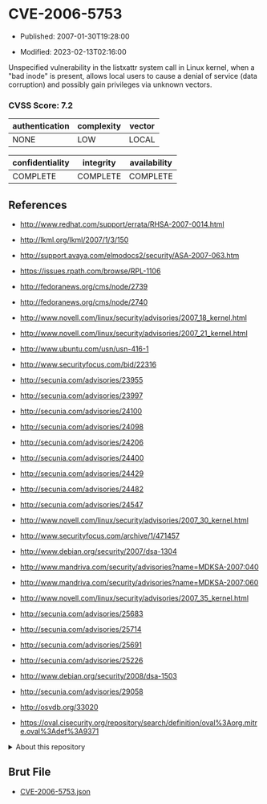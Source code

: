 # CVE-2006-5753

- Published: 2007-01-30T19:28:00

- Modified: 2023-02-13T02:16:00

Unspecified vulnerability in the listxattr system call in Linux kernel, when a "bad inode" is present, allows local users to cause a denial of service (data corruption) and possibly gain privileges via unknown vectors.

### CVSS Score: **7.2**

| authentication | complexity | vector |
| --- | --- | --- |
| NONE | LOW | LOCAL |

| confidentiality | integrity | availability |
| --- | --- | --- |
| COMPLETE | COMPLETE | COMPLETE |

## References

* http://www.redhat.com/support/errata/RHSA-2007-0014.html

* http://lkml.org/lkml/2007/1/3/150

* http://support.avaya.com/elmodocs2/security/ASA-2007-063.htm

* https://issues.rpath.com/browse/RPL-1106

* http://fedoranews.org/cms/node/2739

* http://fedoranews.org/cms/node/2740

* http://www.novell.com/linux/security/advisories/2007_18_kernel.html

* http://www.novell.com/linux/security/advisories/2007_21_kernel.html

* http://www.ubuntu.com/usn/usn-416-1

* http://www.securityfocus.com/bid/22316

* http://secunia.com/advisories/23955

* http://secunia.com/advisories/23997

* http://secunia.com/advisories/24100

* http://secunia.com/advisories/24098

* http://secunia.com/advisories/24206

* http://secunia.com/advisories/24400

* http://secunia.com/advisories/24429

* http://secunia.com/advisories/24482

* http://secunia.com/advisories/24547

* http://www.novell.com/linux/security/advisories/2007_30_kernel.html

* http://www.securityfocus.com/archive/1/471457

* http://www.debian.org/security/2007/dsa-1304

* http://www.mandriva.com/security/advisories?name=MDKSA-2007:040

* http://www.mandriva.com/security/advisories?name=MDKSA-2007:060

* http://www.novell.com/linux/security/advisories/2007_35_kernel.html

* http://secunia.com/advisories/25683

* http://secunia.com/advisories/25714

* http://secunia.com/advisories/25691

* http://secunia.com/advisories/25226

* http://www.debian.org/security/2008/dsa-1503

* http://secunia.com/advisories/29058

* http://osvdb.org/33020

* https://oval.cisecurity.org/repository/search/definition/oval%3Aorg.mitre.oval%3Adef%3A9371

<details>
<summary>About this repository</summary> 

  This repository is part of the project [Live Hack CVE](https://github.com/Live-Hack-CVE). Main website can be found [www.live-hack.org](https://www.live-hack.org) 
  
  Made by [Sn0wAlice](https://github.com/Sn0wAlice) for the people that care about security and need to have a feed of the latest CVEs. Hope you enjoy it, don't forget to star the repo and follow me on [Twitter](https://twitter.com/Sn0wAlice) and [Github](https://github.com/Sn0wAlice). And that is my [personnal website](https://www.alice-snow.me/)

  - [Home Page](https://github.com/Live-Hack-CVE)
  - [Framework](https://github.com/Live-Hack-CVE/cve-framework)
  - [CVE database](https://github.com/Live-Hack-CVE/full_database)
  - [Changelog](https://github.com/Live-Hack-CVE/Changelog)
</details>

## Brut File

* [CVE-2006-5753.json](https://raw.githubusercontent.com/Live-Hack-CVE/full_database/main/cves/2006/CVE-2006-5753.json)

